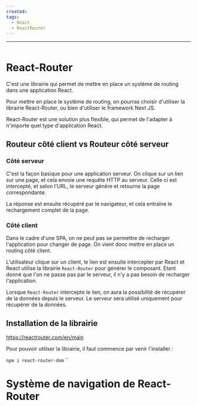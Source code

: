 ```yaml
---
created: 
tags:
  - React
  - ReactRouter
---
```

---
```table-of-contents
```
# React-Router

C'est une librairie qui permet de mettre en place un système de routing dans une application React.

Pour mettre en place le système de routing, on pourras choisir d'utiliser la librairie React-Router, ou bien d'utiliser le framework Next JS.

React-Router est une solution plus flexible, qui permet de l'adapter à n'importe quel type d'application React.

## Routeur côté client vs Routeur côté serveur

### Côté serveur

C'est la façon basique pour une application serveur. On clique sur un lien sur une page, et cela envoie une requête HTTP au serveur. 
Celle ci est intercepté, et selon l'URL, le serveur génère et retourne la page correspondante.

La réponse est ensuite récupéré par le navigateur, et cela entraîne le rechargement complet de la page.

### Côté client

Dans le cadre d'une SPA, on ne peut pas se permettre de recharger l'application pour changer de page. On vient donc mettre en place un routing côté client.

L'utilisateur clique sur un client, le lien est ensuite intercepter par React et React utilise la librairie `React-Router` pour générer le composant.
Etant donné que l'on ne passe pas par le serveur, il n'y a pas besoin de recharger l'application.

Lorsque `React-Router` intercepte le lien, on aura la possibilité de récupérer de la données depuis le serveur. Le serveur sera utilisé uniquement pour récupérer de la données. 

## Installation de la librairie 

https://reactrouter.com/en/main

Pour pouvoir utiliser la librairie, il faut commence par venir l'installer :

`npm i react-router-dom`
``

# Système de navigation de React-Router

